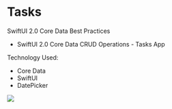 # Tasks
SwiftUI 2.0 Core Data Best Practices

- SwiftUI 2.0 Core Data CRUD Operations - Tasks App

Technology Used:

  - Core Data 
  - SwiftUI
  - DatePicker
  
  ![](https://github.com/Guanais/Tasks/blob/origin/DELETE_ME/Tasks.gif?raw=true)
  
  




